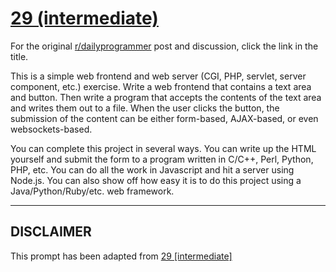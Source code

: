 # [29 (intermediate)](https://www.reddit.com/r/dailyprogrammer/comments/r8a7o/3222012_challenge_29_intermediate/)

For the original [r/dailyprogrammer](https://www.reddit.com/r/dailyprogrammer/) post and discussion, click the link in the title.

This is a simple web frontend and web server (CGI, PHP, servlet, server component, etc.) exercise.  Write a web frontend that contains a text area and button.  Then write a program that accepts the contents of the text area and writes them out to a file.  When the user clicks the button, the submission of the content can be either form-based, AJAX-based, or even websockets-based.

You can complete this project in several ways.  You can write up the HTML yourself and submit the form to a program written in C/C++, Perl, Python, PHP, etc.  You can do all the work in Javascript and hit a server using Node.js.  You can also show off how easy it is to do this project using a Java/Python/Ruby/etc. web framework.


----
## **DISCLAIMER**
This prompt has been adapted from [29 [intermediate]](https://www.reddit.com/r/dailyprogrammer/comments/r8a7o/3222012_challenge_29_intermediate/
)
